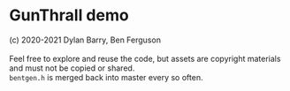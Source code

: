 # GunThrall demo
(c) 2020-2021 Dylan Barry, Ben Ferguson<br>
<br>
Feel free to explore and reuse the code, but assets are copyright materials and must not be copied or shared.<br>
`bentgen.h` is merged back into master every so often.<br>
